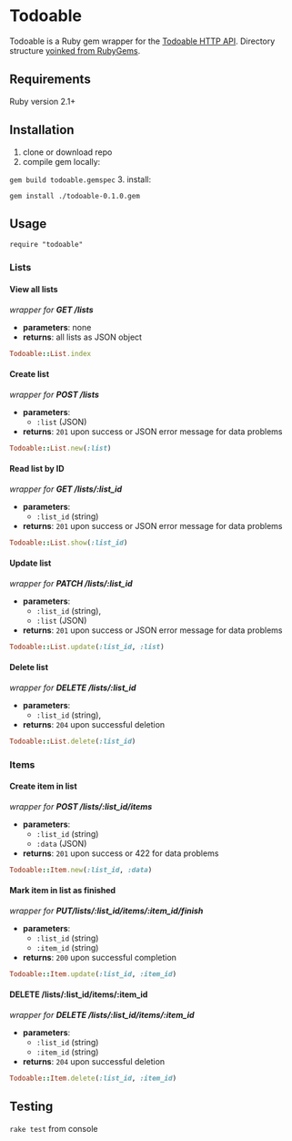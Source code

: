 # Todoable
Todoable is a Ruby gem wrapper for the [Todoable HTTP API](http://todoable.teachable.tech/).
Directory structure [yoinked from RubyGems](https://guides.rubygems.org/make-your-own-gem).

## Requirements
Ruby version 2.1+

## Installation
1. clone or download repo
2. compile gem locally:

  `gem build todoable.gemspec`
3. install:

  `gem install ./todoable-0.1.0.gem`

## Usage
`require "todoable"`
### Lists
#### View all lists
*wrapper for **GET /lists***
* **parameters**: none
* **returns**: all lists as JSON object

```ruby
Todoable::List.index
```

#### Create list
*wrapper for **POST /lists***
* **parameters**:
  * `:list` (JSON)
* **returns**: `201` upon success or JSON error message for data problems
```ruby
Todoable::List.new(:list)
```

#### Read list by ID
*wrapper for **GET /lists/:list_id***
* **parameters**:
  * `:list_id` (string)
* **returns**: `201` upon success or JSON error message for data problems

```ruby
Todoable::List.show(:list_id)
```

#### Update list
*wrapper for **PATCH /lists/:list_id***
* **parameters**:
  * `:list_id` (string),
  * `:list` (JSON)
* **returns**: `201` upon success or JSON error message for data problems

```ruby
Todoable::List.update(:list_id, :list)
```

#### Delete list
*wrapper for **DELETE /lists/:list_id***
* **parameters**:
  * `:list_id` (string),
* **returns**: `204` upon successful deletion

```ruby
Todoable::List.delete(:list_id)
```

### Items
#### Create item in list
*wrapper for **POST /lists/:list_id/items***
* **parameters**:
  * `:list_id` (string)
  * `:data` (JSON)
* **returns**: `201` upon success or 422 for data problems
```ruby
Todoable::Item.new(:list_id, :data)
```


#### Mark item in list as finished
*wrapper for **PUT/lists/:list_id/items/:item_id/finish***
* **parameters**:
  * `:list_id` (string)
  * `:item_id` (string)
* **returns**: `200` upon successful completion
```ruby
Todoable::Item.update(:list_id, :item_id)
```

#### DELETE /lists/:list_id/items/:item_id
*wrapper for **DELETE /lists/:list_id/items/:item_id***
* **parameters**:
  * `:list_id` (string)
  * `:item_id` (string)
* **returns**: `204` upon successful deletion
```ruby
Todoable::Item.delete(:list_id, :item_id)
```

## Testing
`rake test` from console
